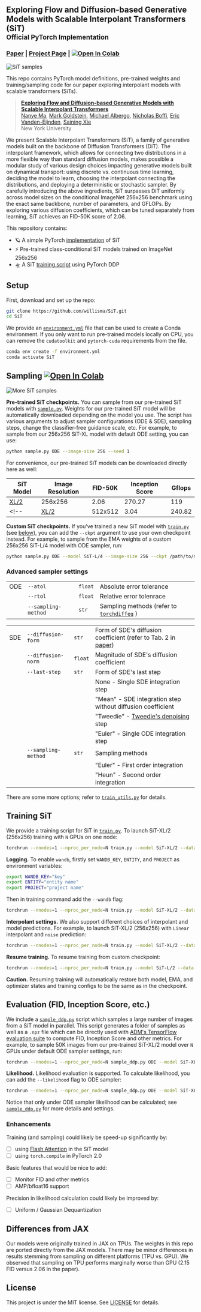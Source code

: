 ## Exploring Flow and Diffusion-based Generative Models with Scalable Interpolant Transformers (SiT)<br><sub>Official PyTorch Implementation</sub>

### [Paper](https://arxiv.org/pdf/2401.08740.pdf) | [Project Page](https://scalable-interpolant.github.io/) | [![Open In Colab](https://colab.research.google.com/assets/colab-badge.svg)](http://colab.research.google.com/github/willisma/SiT/blob/main/run_SiT.ipynb)

![SiT samples](visuals/visual.png)

This repo contains PyTorch model definitions, pre-trained weights and training/sampling code for our paper exploring 
interpolant models with scalable transformers (SiTs). 

> [**Exploring Flow and Diffusion-based Generative Models with Scalable Interpolant Transformers**](https://arxiv.org/pdf/2401.08740.pdf)<br>
> [Nanye Ma](https://willisma.github.io), [Mark Goldstein](https://marikgoldstein.github.io/), [Michael Albergo](http://malbergo.me/), [Nicholas Boffi](https://nmboffi.github.io/), [Eric Vanden-Eijnden](https://wp.nyu.edu/courantinstituteofmathematicalsciences-eve2/), [Saining Xie](https://www.sainingxie.com)
> <br>New York University<br>

We present Scalable Interpolant Transformers (SiT), a family of generative models built on the backbone of Diffusion Transformers (DiT). The interpolant framework, which allows for connecting two distributions in a more flexible way than standard diffusion models, makes possible a modular study of various design choices impacting generative models built on dynamical transport: using discrete vs. continuous time learning, deciding the model to learn, choosing the interpolant connecting the distributions, and deploying a deterministic or stochastic sampler. By carefully introducing the above ingredients, SiT surpasses DiT uniformly across model sizes on the conditional ImageNet 256x256 benchmark using the exact same backbone, number of parameters, and GFLOPs. By exploring various diffusion coefficients, which can be tuned separately from learning, SiT achieves an FID-50K score of 2.06.

This repository contains:

* 🪐 A simple PyTorch [implementation](models.py) of SiT
* ⚡️ Pre-trained class-conditional SiT models trained on ImageNet 256x256
* 🛸 A SiT [training script](train.py) using PyTorch DDP

## Setup

First, download and set up the repo:

```bash
git clone https://github.com/willisma/SiT.git
cd SiT
```

We provide an [`environment.yml`](environment.yml) file that can be used to create a Conda environment. If you only want 
to run pre-trained models locally on CPU, you can remove the `cudatoolkit` and `pytorch-cuda` requirements from the file.

```bash
conda env create -f environment.yml
conda activate SiT
```


## Sampling [![Open In Colab](https://colab.research.google.com/assets/colab-badge.svg)](https://github.com/willisma/SiT/blob/main/run_SiT.ipynb)
![More SiT samples](visuals/visual_2.png)

**Pre-trained SiT checkpoints.** You can sample from our pre-trained SiT models with [`sample.py`](sample.py). Weights for our pre-trained SiT model will be 
automatically downloaded depending on the model you use. The script has various arguments to adjust sampler configurations (ODE & SDE), sampling steps, change the classifier-free guidance scale, etc. For example, to sample from
our 256x256 SiT-XL model with default ODE setting, you can use:

```bash
python sample.py ODE --image-size 256 --seed 1
```

For convenience, our pre-trained SiT models can be downloaded directly here as well:

| SiT Model     | Image Resolution | FID-50K | Inception Score | Gflops | 
|---------------|------------------|---------|-----------------|--------|
| [XL/2](https://www.dl.dropboxusercontent.com/scl/fi/as9oeomcbub47de5g4be0/SiT-XL-2-256.pt?rlkey=uxzxmpicu46coq3msb17b9ofa&dl=0) | 256x256          | 2.06    | 270.27         | 119    |
<!-- | [XL/2](https://dl.fbaipublicfiles.com/SiT/models/SiT-XL-2-512x512.pt) | 512x512          | 3.04    | 240.82          | 525    | -->


**Custom SiT checkpoints.** If you've trained a new SiT model with [`train.py`](train.py) (see [below](#training-SiT)), you can add the `--ckpt`
argument to use your own checkpoint instead. For example, to sample from the EMA weights of a custom 
256x256 SiT-L/4 model with ODE sampler, run:

```bash
python sample.py ODE --model SiT-L/4 --image-size 256 --ckpt /path/to/model.pt
```

### Advanced sampler settings

|     |          |          |                         |
|-----|----------|----------|--------------------------|
| ODE | `--atol` | `float` |  Absolute error tolerance |
|     | `--rtol` | `float` | Relative error tolenrace |   
|     | `--sampling-method` | `str` | Sampling methods (refer to [`torchdiffeq`](https://github.com/rtqichen/torchdiffeq) ) |

|     |          |          |                         |
|-----|----------|----------|--------------------------|
| SDE | `--diffusion-form` | `str` | Form of SDE's diffusion coefficient (refer to Tab. 2 in [paper]()) |
|     | `--diffusion-norm` | `float` | Magnitude of SDE's diffusion coefficient |
|     | `--last-step` | `str` | Form of SDE's last step |
|     |               |       | None - Single SDE integration step |
|     |               |       | "Mean" - SDE integration step without diffusion coefficient |
|     |               |       | "Tweedie" - [Tweedie's denoising](https://efron.ckirby.su.domains/papers/2011TweediesFormula.pdf) step | 
|     |               |       | "Euler" - Single ODE integration step
|     | `--sampling-method` | `str` | Sampling methods |
|     |               |       | "Euler" - First order integration | 
|     |               |       | "Heun" - Second order integration | 

There are some more options; refer to [`train_utils.py`](train_utils.py) for details.

## Training SiT

We provide a training script for SiT in [`train.py`](train.py). To launch SiT-XL/2 (256x256) training with `N` GPUs on 
one node:

```bash
torchrun --nnodes=1 --nproc_per_node=N train.py --model SiT-XL/2 --data-path /path/to/imagenet/train
```

**Logging.** To enable `wandb`, firstly set `WANDB_KEY`, `ENTITY`, and `PROJECT` as environment variables:

```bash
export WANDB_KEY="key"
export ENTITY="entity name"
export PROJECT="project name"
```

Then in training command add the `--wandb` flag:

```bash
torchrun --nnodes=1 --nproc_per_node=N train.py --model SiT-XL/2 --data-path /path/to/imagenet/train --wandb
```

**Interpolant settings.** We also support different choices of interpolant and model predictions. For example, to launch SiT-XL/2 (256x256) with `Linear` interpolant and `noise` prediction: 

```bash
torchrun --nnodes=1 --nproc_per_node=N train.py --model SiT-XL/2 --data-path /path/to/imagenet/train --path-type Linear --prediction noise
```

**Resume training.** To resume training from custom checkpoint:

```bash
torchrun --nnodes=1 --nproc_per_node=N train.py --model SiT-L/2 --data-path /path/to/imagenet/train --ckpt /path/to/model.pt
```

**Caution.** Resuming training will automatically restore both model, EMA, and optimizer states and training configs to be the same as in the checkpoint.

<!-- ### PyTorch Training Results

We've trained SiT-XL/2 and SiT-B/2 models from scratch with the PyTorch training script
to verify that it reproduces the original JAX results up to several hundred thousand training iterations. Across our experiments, the PyTorch-trained models give 
similar (and sometimes slightly better) results compared to the JAX-trained models up to reasonable random variation. Some data points:

| SiT Model  | Train Steps | FID-50K<br> (JAX Training) | FID-50K<br> (PyTorch Training) | PyTorch Global Training Seed |
|------------|-------------|----------------------------|--------------------------------|------------------------------|
| XL/2       | 400K        | 19.5                       | **18.1**                       | 42                           |
| B/4        | 400K        | **68.4**                   | 68.9                           | 42                           |
| B/4        | 400K        | 68.4                       | **68.3**                       | 100                          |

These models were trained at 256x256 resolution; we used 8x A100s to train XL/2 and 4x A100s to train B/4. Note that FID 
here is computed with 250 DDPM sampling steps, with the `mse` VAE decoder and without guidance (`cfg-scale=1`). 

**TF32 Note (important for A100 users).** When we ran the above tests, TF32 matmuls were disabled per PyTorch's defaults. 
We've enabled them at the top of `train.py` and `sample.py` because it makes training and sampling way way way faster on 
A100s (and should for other Ampere GPUs too), but note that the use of TF32 may lead to some differences compared to 
the above results. -->

## Evaluation (FID, Inception Score, etc.)

We include a [`sample_ddp.py`](sample_ddp.py) script which samples a large number of images from a SiT model in parallel. This script 
generates a folder of samples as well as a `.npz` file which can be directly used with [ADM's TensorFlow
evaluation suite](https://github.com/openai/guided-diffusion/tree/main/evaluations) to compute FID, Inception Score and
other metrics. For example, to sample 50K images from our pre-trained SiT-XL/2 model over `N` GPUs under default ODE sampler settings, run:

```bash
torchrun --nnodes=1 --nproc_per_node=N sample_ddp.py ODE --model SiT-XL/2 --num-fid-samples 50000
```

**Likelihood.** Likelihood evaluation is supported. To calculate likelihood, you can add the `--likelihood` flag to ODE sampler:

```bash
torchrun --nnodes=1 --nproc_per_node=N sample_ddp.py ODE --model SiT-XL/2 --likelihood
```

Notice that only under ODE sampler likelihood can be calculated; see [`sample_ddp.py`](sample_ddp.py) for more details and settings. 

### Enhancements
Training (and sampling) could likely be speed-up significantly by:
- [ ] using [Flash Attention](https://github.com/HazyResearch/flash-attention) in the SiT model
- [ ] using `torch.compile` in PyTorch 2.0

Basic features that would be nice to add:
- [ ] Monitor FID and other metrics
- [ ] AMP/bfloat16 support

Precision in likelihood calculation could likely be improved by:
- [ ] Uniform / Gaussian Dequantization


## Differences from JAX

Our models were originally trained in JAX on TPUs. The weights in this repo are ported directly from the JAX models. 
There may be minor differences in results stemming from sampling on different platforms (TPU vs. GPU). We observed that sampling on TPU performs marginally worse than GPU (2.15 FID 
versus 2.06 in the paper).


## License
This project is under the MIT license. See [LICENSE](LICENSE.txt) for details.


